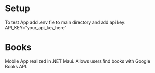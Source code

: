 # Setup
To test App add .env file to main directory and add api key:
API_KEY="your_api_key_here"


# Books
Mobile App realized in .NET Maui.
Allows users find books with Google Books API.
